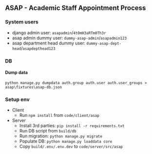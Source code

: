 ## ASAP - Academic Staff Appointment Process

### System users
* django admin user: `asapadmin`/`4tOmH3aRTm0Th3r`
* asap admin dummy user: `dummy-asap-admin`/`asapadmin123`
* asap department head dummy user: `dummy-asap-dept-head`/`asapdepthead123`

### DB
#### Dump data
```
python manage.py dumpdata auth.group auth.user auth.user_groups > asap\fixtures\asap-db.json
```

### Setup env
* Client
  * Run `npm install` from `code/client/asap`
* Server
  * Install 3rd parties: `pip install -r requirements.txt`
  * Run DB script from `build/db`
  * Run migration: `python manage.py migrate`
  * Populate DB: `python manage.py loaddata core`
  * Copy `build/.env/.env.dev` to `code/server/src/asap`

